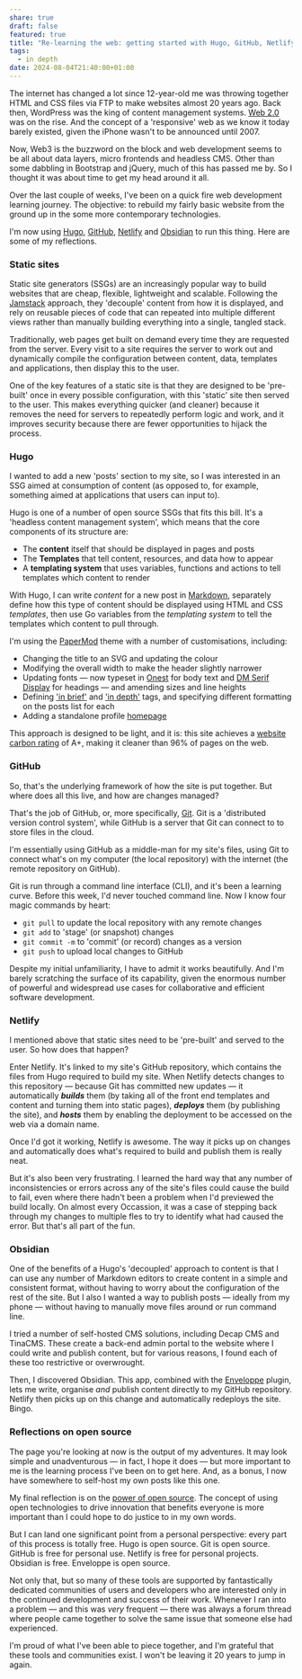 ```yaml
---
share: true
draft: false
featured: true
title: "Re-learning the web: getting started with Hugo, GitHub, Netlify and Obsidian"
tags:
  - in depth
date: 2024-08-04T21:40:00+01:00
---
```

The internet has changed a lot since 12-year-old me was throwing together HTML and CSS files via FTP to make websites almost 20 years ago. Back then, WordPress was the king of content management systems. [Web 2.0](https://www.oreilly.com/pub/a/web2/archive/what-is-web-20.html) was on the rise. And the concept of a 'responsive' web as we know it today barely existed, given the iPhone wasn't to be announced until 2007.

Now, Web3 is the buzzword on the block and web development seems to be all about data layers, micro frontends and headless CMS. Other than some dabbling in Bootstrap and jQuery, much of this has passed me by. So I thought it was about time to get my head around it all.

Over the last couple of weeks, I've been on a quick fire web development learning journey. The objective: to rebuild my fairly basic website from the ground up in the some more contemporary technologies. 

I'm now using [Hugo](https://gohugo.io "Hugo"), [GitHub](https://github.com), [Netlify](https://www.netlify.com "Netlify") and [Obsidian](https://obsidian.md) to run this thing. Here are some of my reflections.

### Static sites
Static site generators (SSGs) are an increasingly popular way to build websites that are cheap, flexible, lightweight and scalable. Following the [Jamstack](https://jamstack.org) approach, they 'decouple' content from how it is displayed, and rely on reusable pieces of code that can repeated into multiple different views rather than manually building everything into a single, tangled stack.

Traditionally, web pages get built on demand every time they are requested from the server. Every visit to a site requires the server to work out and dynamically compile the configuration between  content, data, templates and applications, then display this to the user.

One of the key features of a static site is that they are designed to be 'pre-built' once in every possible configuration, with this 'static' site then served to the user. This makes everything quicker (and cleaner) because it removes the need for servers to repeatedly perform logic and work, and it improves security because there are fewer opportunities to hijack the process.

### Hugo
I wanted to add a new 'posts' section to my site, so I was interested in an SSG aimed at consumption of content (as opposed to, for example, something aimed at applications that users can input to).

Hugo is one of a number of open source SSGs that fits this bill. It's a 'headless content management system', which means that the core components of its structure are:

- The **content** itself that should be displayed in pages and posts
- The **Templates** that tell content, resources, and data how to appear 
- A **templating system** that uses variables, functions and actions to tell templates which content to render

With Hugo,  I can write *content* for a new post in [Markdown](https://daringfireball.net/projects/markdown/), separately define how this type of content should be displayed using HTML and CSS *templates*, then use Go variables from the *templating system* to tell the templates which content to pull through.

I'm using the [PaperMod](https://adityatelange.github.io/hugo-PaperMod/) theme with a number of customisations, including:

- Changing the title to an SVG and updating the colour
- Modifying the overall width to make the header slightly narrower
- Updating  fonts — now typeset in [Onest](https://onest.md/en) for body text and [DM Serif Display](https://fonts.google.com/specimen/DM+Serif+Display) for headings — and amending sizes and line heights
- Defining ['in brief'](https://tedw.co.uk/tags/in-brief/) and ['in depth'](https://tedw.co.uk/tags/in-depth/) tags, and specifying different formatting on the posts list for each
- Adding a standalone profile [homepage](https://tedw.co.uk)

This approach is designed to be light, and it is: this site achieves a [website carbon rating](https://www.websitecarbon.com/website/tedw-co-uk/) of A+, making it cleaner than 96% of pages on the web.

### GitHub
So, that's the underlying framework of how the site is put together. But where does all this live, and how are changes managed?

That's the job of GitHub, or, more specifically, [Git](https://git-scm.com). Git is a 'distributed version control system', while GitHub is a server that Git can connect to to store files in the cloud.

I'm essentially using GitHub as a middle-man for my site's files, using Git to connect what's on my computer (the local repository) with the internet (the remote repository on GitHub).

Git is run through a command line interface (CLI), and it's been a learning curve. Before this week, I'd never touched command line. Now I know four magic commands by heart:

- `git pull` to update the local repository with any remote changes
- `git add` to 'stage' (or snapshot) changes
- `git commit -m` to 'commit' (or record) changes as a version
- `git push` to upload local changes to GitHub

Despite my initial unfamiliarity, I have to admit it works beautifully. And I'm barely scratching the surface of its capability, given the enormous number of powerful and widespread use cases for collaborative and efficient software development.

### Netlify
I mentioned above that static sites need to be 'pre-built' and served to the user. So how does that happen?

Enter Netlify. It's linked to my site's GitHub repository, which contains the files from Hugo required to build my site. When Netlify detects changes to this repository — because Git has committed new updates — it automatically ***builds*** them (by taking all of the front end templates and content and turning them into static pages), ***deploys*** them (by publishing the site), and ***hosts*** them by enabling the deployment to be accessed on the web via a domain name.

Once I'd got it working, Netlify is awesome. The way it picks up on changes and automatically does what's required to build and publish them is really neat.

But it's also been very frustrating. I learned the hard way that any number of inconsistencies or errors across any of the site's files could cause the build to fail, even where there hadn't been a problem when I'd previewed the build locally. On almost every Occassion, it was a case of stepping back through my changes to multiple fles to try to identify what had caused the error. But that's all part of the fun.

### Obsidian
One of the benefits of a Hugo's 'decoupled' approach to content is that I can use any number of Markdown editors to create content in a simple and consistent format, without having to worry about the configuration of the rest of the site. But I also I wanted a way to publish posts — ideally from my phone  — without having to manually move files around or run command line.

I tried a number of self-hosted CMS solutions, including Decap CMS and TinaCMS. These create a back-end admin portal to the website where I could write and publish content, but for various reasons, I found each of these too restrictive or overwrought.

Then, I discovered Obsidian. This app, combined with the [Enveloppe](https://github.com/Enveloppe/obsidian-enveloppe) plugin, lets me write, organise *and* publish content directly to my GitHub repository. Netlify then picks up on this change and automatically redeploys the site. Bingo.

### Reflections on open source
The page you're looking at now is the output of my adventures. It may look simple and unadventurous — in fact, I hope it does — but more important to me is the learning process I've been on to get here. And, as a bonus, I now have somewhere to self-host my own posts like this one.

My final reflection is on the [power of open source](https://opensource.googleblog.com/2024/04/the-power-of-open-source.html#:~:text=It%20fosters%20creativity%20and%20collaboration,full%20creative%20autonomy%20without%20restriction.). The concept of using open technologies to drive innovation that benefits everyone is more important than I could hope to do justice to in my own words.

But I can land one significant point from a personal perspective: every part of this process is totally free. Hugo is open source. Git is open source. GitHub is free for personal use. Netlify is free for personal projects. Obsidian is free. Enveloppe is open source.

Not only that, but so many of these tools are supported by fantastically dedicated communities of users and developers who are interested only in the continued development and success of their work.  Whenever I ran into a problem — and this was *very* frequent — there was always a forum thread where people came together to solve the same issue that someone else had experienced.

I'm proud of what I've been able to piece together, and I'm grateful that these tools and communities exist. I won't be leaving it 20 years to jump in again.

